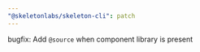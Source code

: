 ```yaml
---
"@skeletonlabs/skeleton-cli": patch
---
```


bugfix: Add `@source` when component library is present
  